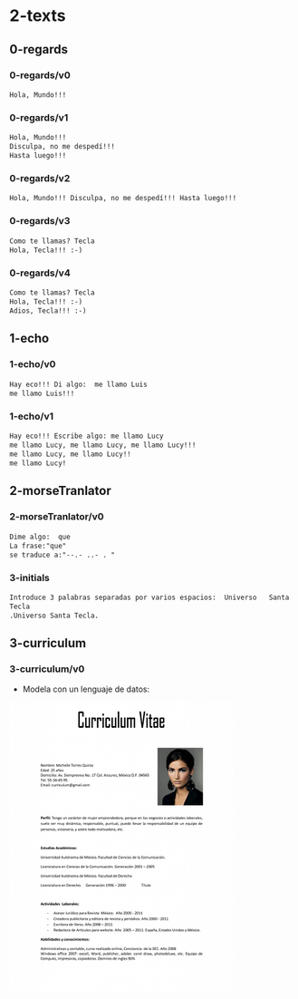 # 2-texts

## 0-regards

### 0-regards/v0
~~~
Hola, Mundo!!!
~~~

### 0-regards/v1
~~~
Hola, Mundo!!!
Disculpa, no me despedí!!!
Hasta luego!!!
~~~

### 0-regards/v2
~~~
Hola, Mundo!!! Disculpa, no me despedí!!! Hasta luego!!!
~~~

### 0-regards/v3
~~~
Como te llamas? Tecla
Hola, Tecla!!! :-)
~~~

### 0-regards/v4
~~~
Como te llamas? Tecla
Hola, Tecla!!! :-)
Adios, Tecla!!! :-)
~~~

## 1-echo

### 1-echo/v0
~~~
Hay eco!!! Di algo:  me llamo Luis
me llamo Luis!!!
~~~
### 1-echo/v1
~~~
Hay eco!!! Escribe algo: me llamo Lucy
me llamo Lucy, me llamo Lucy, me llamo Lucy!!!
me llamo Lucy, me llamo Lucy!!
me llamo Lucy!
~~~

## 2-morseTranlator

### 2-morseTranlator/v0
~~~
Dime algo:  que
La frase:"que"
se traduce a:"--.- ..- . "
~~~

### 3-initials
~~~
Introduce 3 palabras separadas por varios espacios:  Universo   Santa   Tecla  
.Universo Santa Tecla.
~~~

## 3-curriculum

### 3-curriculum/v0

- Modela con un lenguaje de datos:

![](./images/curriculum.png)
